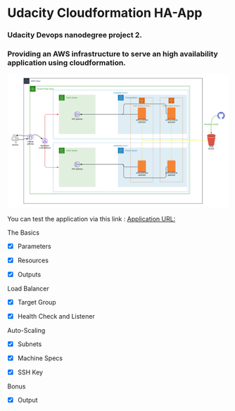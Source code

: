# Udacity Cloudformation HA-App
### Udacity Devops nanodegree project 2.
### Providing an AWS infrastructure to serve an high availability application using cloudformation.

![Diagram](Diagram.png)

You can test the application via this link : [Application URL: ](http://github.com)





The Basics

- [x] Parameters
	
- [x] Resources

- [x] Outputs


Load Balancer

- [x] Target Group
	
- [x] Health Check and Listener
	

Auto-Scaling

- [x] Subnets
	
- [x] Machine Specs
	
- [x] SSH Key
	

Bonus

- [x] Output
